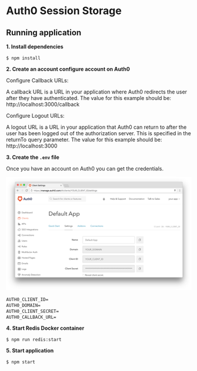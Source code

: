 # Auth0 Session Storage

## Running application

**1. Install dependencies**

```
$ npm install
```

**2. Create an account configure account on Auth0**

Configure Callback URLs:

A callback URL is a URL in your application where Auth0 redirects the user after they have authenticated.
The value for this example should be: http://localhost:3000/callback

Configure Logout URLs:

A logout URL is a URL in your application that Auth0 can return to after the user has been logged out of the authorization server. This is specified in the returnTo query parameter.
The value for this example should be: http://localhost:3000

**3. Create the `.env` file**

Once you have an account on Auth0 you can get the credentials.

![Auth0 settings](public/img/auth0-settings.png)

```
AUTH0_CLIENT_ID=
AUTH0_DOMAIN=
AUTH0_CLIENT_SECRET=
AUTH0_CALLBACK_URL=
```

**4. Start Redis Docker container**

```
$ npm run redis:start
```

**5. Start application**

```
$ npm start
```
